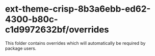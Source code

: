 # ext-theme-crisp-8b3a6ebb-ed62-4300-b80c-c1d9972632bf/overrides

This folder contains overrides which will automatically be required by package users.
